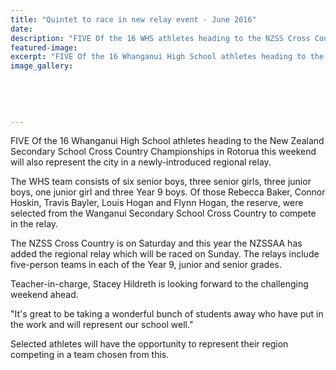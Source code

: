 ```yaml
---
title: "Quintet to race in new relay event - June 2016"
date: 
description: "FIVE Of the 16 WHS athletes heading to the NZSS Cross Country Champs in Rotorua this weekend will also represent the city in a newly-introduced regional relay, Wanganui Chronicle article 15/6/16..."
featured-image: 
excerpt: "FIVE Of the 16 Whanganui High School athletes heading to the New Zealand Secondary School Cross Country Championships in Rotorua this weekend will also represent the city in a newly-introduced regional relay."
image_gallery:
	
	
	
	
	
---
```


<p>FIVE Of the 16 Whanganui High School athletes heading to the New Zealand Secondary School Cross Country Championships in Rotorua this weekend will also represent the city in a newly-introduced regional relay.</p>
<p>The WHS team consists of six senior boys, three senior girls, three junior boys, one junior girl and three Year 9 boys. Of those Rebecca Baker, Connor Hoskin, Travis Bayler, Louis Hogan and Flynn Hogan, the reserve, were selected from the Wanganui Secondary School Cross Country to compete in the relay.</p>
<p>The NZSS Cross Country is on Saturday and this year the NZSSAA has added the regional relay which will be raced on Sunday. The relays include five-person teams in each of the Year 9, junior and senior grades.</p>
<p>Teacher-in-charge, Stacey Hildreth is looking forward to the challenging weekend ahead.</p>
<p>"It's great to be taking a wonderful bunch of students away who have put in the work and will represent our school well."</p>
<p>Selected athletes will have the opportunity to represent their region competing in a team chosen from this.</p>


